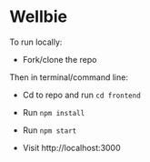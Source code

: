 # Wellbie


To run locally:

- Fork/clone the repo

Then in terminal/command line:

- Cd to repo and run `cd frontend`

- Run `npm install`

- Run `npm start`

- Visit http://localhost:3000

